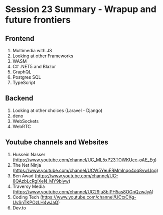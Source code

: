 # Session 23 Summary - Wrapup and future frontiers

## Frontend

1. Multimedia with JS
2. Looking at other Frameworks
2. WASM
3. C# .NET5 and Blazor
4. GraphQL
5. Postgres SQL
6. TypeScript

## Backend

1. Looking at other choices (Laravel - Django)
2. deno
3. WebSockets
4. WebRTC

## Youtube channels and Websites

1. Hussein Nasser (https://www.youtube.com/channel/UC_ML5xP23TOWKUcc-oAE_Eg)
2. The Net Ninja (https://www.youtube.com/channel/UCW5YeuERMmlnqo4oq8vwUpg)
3. Ben Awad (https://www.youtube.com/channel/UC-8QAzbLcRglXeN_MY9blyw)
4. Traversy Media (https://www.youtube.com/channel/UC29ju8bIPH5as8OGnQzwJyA)
5. Coding Tech (https://www.youtube.com/channel/UCtxCXg-UvSnTKPOzLH4wJaQ)
6. Dev.to